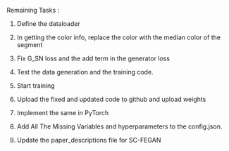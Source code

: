 Remaining Tasks : 

1. Define the dataloader

2. In getting the color info, replace the color with the median color of the segment

3. Fix G_SN loss and the add term in the generator loss

4. Test the data generation and the training code.

5. Start training

6. Upload the fixed and updated code to github and upload weights

7. Implement the same in PyTorch

8. Add All The Missing Variables and hyperparameters to the config.json.

9. Update the paper_descriptions file for SC-FEGAN